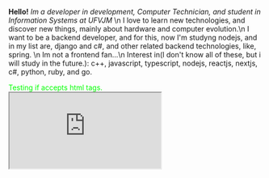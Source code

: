 **Hello!**
*Im a developer in development, Computer Technician, and student in Information Systems at UFVJM* \n
I love to learn new technologies, and discover new things,  mainly about hardware and computer evolution.\n
I want to be a backend developer, and for this, now I'm studyng nodejs, and in my list are, django and c#, and other related backend technologies, like, spring.
\n Im not a frontend fan...\n 
Interest in(I don't know all of these, but i will study in the future.):
c++, javascript, typescript, nodejs, reactjs, nextjs, c#, python, ruby, and go. 
<div width = "200px" height="10px" style = color:#00ff00> Testing if accepts html tags.</div>
<iframe src="https://tuliomoura.github.io/calculator/"></iframe>
